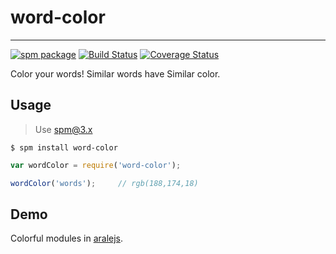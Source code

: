 # word-color

---

[![spm package](http://spmjs.io/badge/word-color)](http://spmjs.io/package/word-color)
[![Build Status](https://secure.travis-ci.org/afc163/word-color.png)](https://travis-ci.org/afc163/word-color)
[![Coverage Status](https://coveralls.io/repos/afc163/word-color/badge.png?branch=master)](https://coveralls.io/r/afc163/word-color)

Color your words! Similar words have Similar color.

## Usage

> Use spm@3.x

```
$ spm install word-color
```

```js
var wordColor = require('word-color');

wordColor('words');     // rgb(188,174,18)
```

## Demo

Colorful modules in [aralejs](http://aralejs.org).
